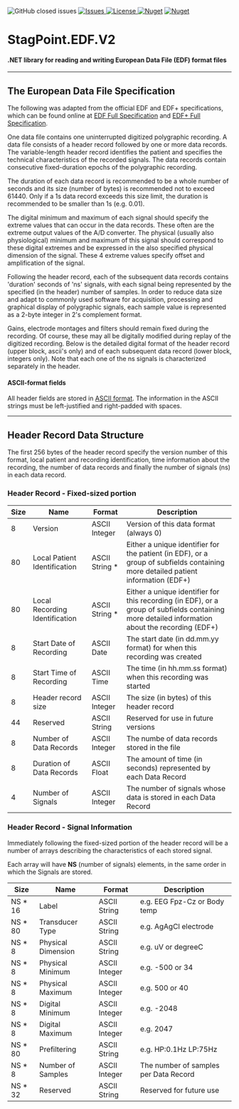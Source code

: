 ![GitHub closed issues](https://img.shields.io/github/issues-closed-raw/StagPoint/StagPoint.EDF.V2)
<a href="https://github.com/StagPoint/StagPoint.EDF.V2/issues">
<img src="https://img.shields.io/github/issues/StagPoint/StagPoint.EDF.V2"  alt="Issues"/>
</a>
<a href="https://github.com/StagPoint/StagPoint.EDF.V2/blob/master/LICENSE">
<img src="https://img.shields.io/github/license/StagPoint/StagPoint.EDF.V2" alt="License"/>
</a>
[![Nuget](https://img.shields.io/nuget/v/StagPoint.EDF.Net)](https://www.nuget.org/packages/StagPoint.EDF.Net/)
[![Nuget](https://img.shields.io/nuget/dt/StagPoint.EDF.Net)](https://www.nuget.org/packages/StagPoint.EDF.Net/)

# StagPoint.EDF.V2
#### .NET library for reading and writing European Data File (EDF) format files

---

## The European Data File Specification

The following was adapted from the official EDF and EDF+ specifications, which can be found online at [EDF Full Specification](https://www.edfplus.info/specs/edf.html) and [EDF+ Full Specification](https://www.edfplus.info/specs/edfplus.html).

One data file contains one uninterrupted digitized polygraphic recording. A data file consists of a header record followed by one or more data records. The variable-length header record identifies the patient and specifies the technical characteristics of the recorded signals. The data records contain consecutive fixed-duration epochs of the polygraphic recording.

The duration of each data record is recommended to be a whole number of seconds and its size (number of bytes) is recommended not to exceed 61440. Only if a 1s data record exceeds this size limit, the duration is recommended to be smaller than 1s (e.g. 0.01).

The digital minimum and maximum of each signal should specify the extreme values that can occur in the data records. These often are the extreme output values of the A/D converter. The physical (usually also physiological) minimum and maximum of this signal should correspond to these digital extremes and be expressed in the also specified physical dimension of the signal. These 4 extreme values specify offset and amplification of the signal.

Following the header record, each of the subsequent data records contains 'duration' seconds of 'ns' signals, with each signal being represented by the specified (in the header) number of samples. In order to reduce data size and adapt to commonly used software for acquisition, processing and graphical display of polygraphic signals, each sample value is represented as a 2-byte integer in 2's complement format. 

Gains, electrode montages and filters should remain fixed during the recording. Of course, these may all be digitally modified during replay of the digitized recording.
Below is the detailed digital format of the header record (upper block, ascii's only) and of each subsequent data record (lower block, integers only). Note that each one of the ns signals is characterized separately in the header.

#### ASCII-format fields

All header fields are stored in [ASCII format](https://en.wikipedia.org/wiki/ASCII). The information in the ASCII strings must be left-justified and right-padded with spaces.

---

## Header Record Data Structure

The first 256 bytes of the header record specify the version number of this format, local patient and recording identification, time information about the recording, the number of data records and finally the number of signals (ns) in each data record. 

### Header Record - Fixed-sized portion

| Size | Name                           | Format         | Description                                                                                                                                      |
|------|--------------------------------|----------------|--------------------------------------------------------------------------------------------------------------------------------------------------|
| 8    | Version                        | ASCII Integer  | Version of this data format (always 0)                                                                                                           |
| 80   | Local Patient Identification   | ASCII String * | Either a unique identifier for the patient (in EDF), or a group of subfields containing more detailed patient information (EDF+)                 |
| 80   | Local Recording Identification | ASCII String * | Either a unique identifier for this recording (in EDF), or a group of subfields containing more detailed information about the recording (EDF+)  |
| 8    | Start Date of Recording        | ASCII Date     | The start date (in dd.mm.yy format) for when this recording was created                                                                          |
| 8    | Start Time of Recording        | ASCII Time     | The time (in hh.mm.ss format) when this recording was started                                                                                    |
| 8    | Header record size             | ASCII Integer  | The size (in bytes) of this header record                                                                                                        |
| 44   | Reserved                       | ASCII String   | Reserved for use in future versions                                                                                                              |
| 8    | Number of Data Records         | ASCII Integer  | The numbe of data records stored in the file                                                                                                     |
| 8    | Duration of Data Records       | ASCII Float    | The amount of time (in seconds) represented by each Data Record                                                                                  |
| 4    | Number of Signals              | ASCII Integer  | The number of signals whose data is stored in each Data Record                                                                                   |

### Header Record - Signal Information
Immediately following the fixed-sized portion of the header record will be a number of arrays describing the characteristics of each stored signal.

Each array will have **NS** (number of signals) elements, in the same order in which the Signals are stored. 

| Size    | Name               | Format        | Description                             |
|---------|--------------------|---------------|-----------------------------------------|
| NS * 16 | Label              | ASCII String  | e.g. EEG Fpz-Cz or Body temp            |
| NS * 80 | Transducer Type    | ASCII String  | e.g. AgAgCl electrode                   |
| NS * 8  | Physical Dimension | ASCII String  | e.g. uV or degreeC                      |
| NS * 8  | Physical Minimum   | ASCII Integer | e.g. -500 or 34                         |
| NS * 8  | Physical Maximum   | ASCII Integer | e.g. 500 or 40                          |
| NS * 8  | Digital Minimum    | ASCII Integer | e.g. -2048                              |
| NS * 8  | Digital Maximum    | ASCII Integer | e.g. 2047                               |
| NS * 80 | Prefiltering       | ASCII String  | e.g. HP:0.1Hz LP:75Hz                   |
| NS * 8  | Number of Samples  | ASCII Integer | The number of samples per Data Record   |
| NS * 32 | Reserved           | ASCII String  | Reserved for future use                 |


